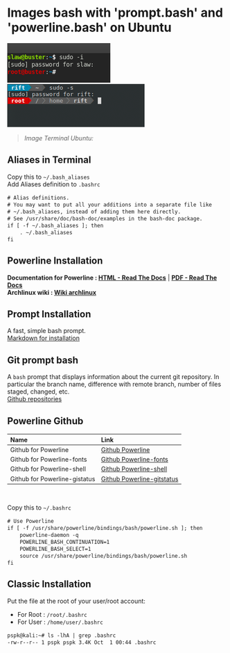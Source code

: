 # Images bash with 'prompt.bash' and 'powerline.bash' on Ubuntu
![Bash-ubuntu-with-bashrc](https://github.com/PhineasPhreak/dotfiles/blob/master/screenshots/bash-ubuntu.png)
![Powerline-ubuntu-with-bashrc](https://github.com/PhineasPhreak/dotfiles/blob/master/screenshots/powerline-ubuntu.png)

> *Image Terminal Ubuntu:*

## Aliases in Terminal 
Copy this to `~/.bash_aliases` </br>
Add Aliases definition to `.bashrc`
```shell
# Alias definitions.
# You may want to put all your additions into a separate file like
# ~/.bash_aliases, instead of adding them here directly.
# See /usr/share/doc/bash-doc/examples in the bash-doc package.
if [ -f ~/.bash_aliases ]; then
    . ~/.bash_aliases
fi
```

## Powerline Installation
**Documentation for Powerline : [HTML - Read The Docs](https://powerline.readthedocs.io/en/master/)** | **[PDF - Read The Docs](https://media.readthedocs.org/pdf/powerline/stable/powerline.pdf)**</br>
**Archlinux wiki : [Wiki archlinux](https://wiki.archlinux.org/index.php/Powerline)**

## Prompt Installation
A fast, simple bash prompt. </br>
[Markdown for installation](https://github.com/PhineasPhreak/dotfiles/blob/master/configs/bash/prompt.bash/README.md)

## Git prompt bash
A `bash` prompt that displays information about the current git repository. In particular the branch name, difference with remote branch, number of files staged, changed, etc. </br>
[Github repositories](https://github.com/magicmonty/bash-git-prompt)

## Powerline Github 
| Name | Link |
|:---|:---|
|Github for Powerline | [Github Powerline](https://github.com/powerline/powerline)|
|Github for Powerline-fonts | [Github Powerline-fonts](https://github.com/powerline/fonts)|
|Github for Powerline-shell | [Github Powerline-shell](https://github.com/b-ryan/powerline-shell)|
|Github for Powerline-gistatus | [Github Powerline-gitstatus](https://github.com/jaspernbrouwer/powerline-gitstatus)|
</br>

Copy this to `~/.bashrc`
```shell
# Use Powerline
if [ -f /usr/share/powerline/bindings/bash/powerline.sh ]; then
    powerline-daemon -q
    POWERLINE_BASH_CONTINUATION=1
    POWERLINE_BASH_SELECT=1
    source /usr/share/powerline/bindings/bash/powerline.sh
fi
```
## Classic Installation 
Put the file at the root of your user/root account:
* For Root : `/root/.bashrc`
* For User : `/home/user/.bashrc`
```shell
pspk@kali:~# ls -lhA | grep .bashrc
-rw-r--r-- 1 pspk pspk 3.4K Oct  1 00:44 .bashrc
```
